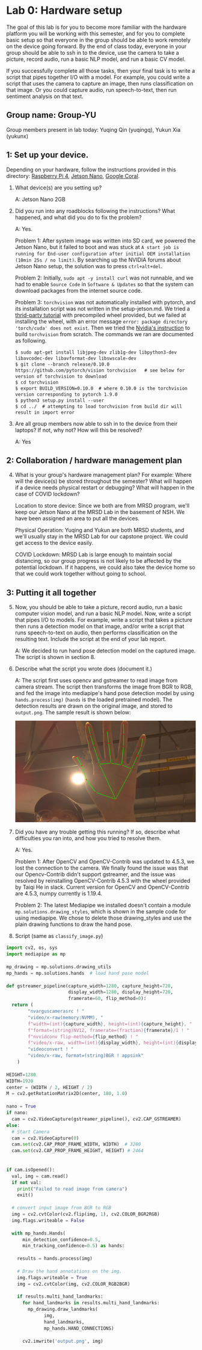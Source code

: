 Lab 0: Hardware setup
===
The goal of this lab is for you to become more familiar with the hardware platform you will be working with this semester, and for you to complete basic setup so that everyone in the group should be able to work remotely on the device going forward. By the end of class today, everyone in your group should be able to ssh in to the device, use the camera to take a picture, record audio, run a basic NLP model, and run a basic CV model. 

If you successfully complete all those tasks, then your final task is to write a script that pipes together I/O with a model. For example, you could write a script that uses the camera to capture an image, then runs classification on that image. Or you could capture audio, run speech-to-text, then run sentiment analysis on that text.

Group name: Group-YU
---
Group members present in lab today: Yuqing Qin (yuqingq), Yukun Xia (yukunx)

1: Set up your device.
----
Depending on your hardware, follow the instructions provided in this directory: [Raspberry Pi 4](https://github.com/strubell/11-767/blob/main/labs/lab0-setup/setup-rpi4.md), [Jetson Nano](https://github.com/strubell/11-767/blob/main/labs/lab0-setup/setup-jetson.md), [Google Coral](https://coral.ai/docs/dev-board/get-started/). 
1. What device(s) are you setting up?

    A: Jetson Nano 2GB

2. Did you run into any roadblocks following the instructions? What happened, and what did you do to fix the problem?

    A: Yes. 

    Problem 1: After system image was written into SD card, we powered the Jetson Nano, but it failed to boot and was stuck at `A start job is running for End-user configuration after initial OEM installation (10min 25s / no limit)`. By searching up the NVIDIA forums about Jetson Nano setup, the solution was to press `ctrl+alt+del`.

    Problem 2: Initially, `sudo apt -y install curl` was not runnable, and we had to enable `Source Code` in `Software & Updates` so that the system can download packages from the internet source code.

    Problem 3: `torchvision` was not automatically installed with pytorch, and its installation script was not written in the setup-jetson.md. We tried a [thrid-party tutorial](https://qengineering.eu/install-pytorch-on-jetson-nano.html) with precompiled wheel provided, but we failed at installing the wheel, with an error message `error: package directory 'torch/cuda' does not exist`. Then we tried the [Nvidia's instruction](https://forums.developer.nvidia.com/t/pytorch-for-jetson-version-1-9-0-now-available/72048) to build `torchvision` from scratch. The commands we ran are documented as following.
    ```
    $ sudo apt-get install libjpeg-dev zlib1g-dev libpython3-dev libavcodec-dev libavformat-dev libswscale-dev
    $ git clone --branch release/0.10.0 https://github.com/pytorch/vision torchvision   # see below for version of torchvision to download
    $ cd torchvision
    $ export BUILD_VERSION=0.10.0  # where 0.10.0 is the torchvision version corresponding to pytorch 1.9.0
    $ python3 setup.py install --user
    $ cd ../  # attempting to load torchvision from build dir will result in import error
    ```

3. Are all group members now able to ssh in to the device from their laptops? If not, why not? How will this be resolved?

    A: Yes

2: Collaboration / hardware management plan
----
4. What is your group's hardware management plan? For example: Where will the device(s) be stored throughout the semester? What will happen if a device needs physical restart or debugging? What will happen in the case of COVID lockdown?

    Location to store device: Since we both are from MRSD program, we'll keep our Jetson Nano at the MRSD Lab in the basement of NSH. We have been assigned an area to put all the devices.

    Physical Operation: Yuqing and Yukun are both MRSD students, and we'll usually stay in the MRSD Lab for our capstone project. We could get access to the device easily. 

    COVID Lockdown: MRSD Lab is large enough to maintain social distancing, so our group progress is not likely to be affected by the potential lockdown. If it happens, we could also take the device home so that we could work together without going to school.


3: Putting it all together
----
5. Now, you should be able to take a picture, record audio, run a basic computer vision model, and run a basic NLP model. Now, write a script that pipes I/O to models. For example, write a script that takes a picture then runs a detection model on that image, and/or write a script that runs speech-to-text on audio, then performs classification on the resulting text. Include the script at the end of your lab report.

    A: We decided to run hand pose detection model on the captured image. The script is shown in section 8.

6. Describe what the script you wrote does (document it.) 

    A: The script first uses opencv and gstreamer to read image from camera stream. The script then transforms the image from BGR to RGB, and fed the image into mediapipe's hand pose detection model by using `hands.process(img)` (`hands` is the loaded pretrained model). The detection results are drawn on the original image, and stored to `output.png`. The sample result is shown below:

    ![Image + Hand Detection](output.png)


7. Did you have any trouble getting this running? If so, describe what difficulties you ran into, and how you tried to resolve them.

    A: Yes. 

    Problem 1: After OpenCV and OpenCV-Contrib was updated to 4.5.3, we lost the connection to the camera. We finally found the issue was that our Opencv-Contrib didn't support gstreamer, and the issue was resolved by reinstalling OpenCV-Contrib 4.5.3 with the wheel provided by Taiqi He in slack. Current version for OpenCV and OpenCV-Contrib are 4.5.3, numpy currently is 1.19.4.

    Problem 2: The latest Mediapipe we installed doesn't contain a module `mp.solutions.drawing_styles`, which is shown in the sample code for using mediapipe. We chose to delete those drawing_styles and use the plain drawing functions to draw the hand pose.

8. Script (same as `classify_image.py`)

```Python
import cv2, os, sys
import mediapipe as mp

mp_drawing = mp.solutions.drawing_utils
mp_hands = mp.solutions.hands  # load hand pose model

def gstreamer_pipeline(capture_width=1280, capture_height=720, 
                       display_width=1280, display_height=720,
                       framerate=60, flip_method=0):
  return (
        "nvarguscamerasrc ! "
        "video/x-raw(memory:NVMM), "
        f"width=(int){capture_width}, height=(int){capture_height}, "
        f"format=(string)NV12, framerate=(fraction){framerate}/1 ! "
        f"nvvidconv flip-method={flip_method} ! "
        f"video/x-raw, width=(int){display_width}, height=(int){display_height}, format=(string)BGRx ! "
        "videoconvert ! "
        "video/x-raw, format=(string)BGR ! appsink"
    )

HEIGHT=1280
WIDTH=1920
center = (WIDTH / 2, HEIGHT / 2)
M = cv2.getRotationMatrix2D(center, 180, 1.0)

nano = True
if nano:
  cam = cv2.VideoCapture(gstreamer_pipeline(), cv2.CAP_GSTREAMER)
else:
  # Start Camera
  cam = cv2.VideoCapture(0)
  cam.set(cv2.CAP_PROP_FRAME_WIDTH, WIDTH)  # 3280
  cam.set(cv2.CAP_PROP_FRAME_HEIGHT, HEIGHT) # 2464


if cam.isOpened():
  val, img = cam.read()
  if not val:
    print("Failed to read image from camera")
    exit()

  # convert input image from BGR to RGB
  img = cv2.cvtColor(cv2.flip(img, 1), cv2.COLOR_BGR2RGB)
  img.flags.writeable = False

  with mp_hands.Hands(
      min_detection_confidence=0.5,
      min_tracking_confidence=0.5) as hands:

    results = hands.process(img)

    # Draw the hand annotations on the img.
    img.flags.writeable = True
    img = cv2.cvtColor(img, cv2.COLOR_RGB2BGR)

    if results.multi_hand_landmarks:
      for hand_landmarks in results.multi_hand_landmarks:
        mp_drawing.draw_landmarks(
              img,
              hand_landmarks,
              mp_hands.HAND_CONNECTIONS)

      cv2.imwrite('output.png', img)

```
